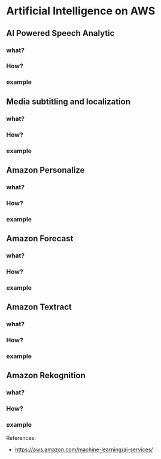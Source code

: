 # Artificial Intelligence on AWS

## AI Powered Speech Analytic

### what?

### How?

### example

## Media subtitling and localization

### what?

### How?

### example

## Amazon Personalize

### what?

### How?

### example

## Amazon Forecast

### what?

### How?

### example

## Amazon Textract

### what?

### How?

### example 

## Amazon Rekognition

### what?

### How?

### example


References:

* <https://aws.amazon.com/machine-learning/ai-services/>